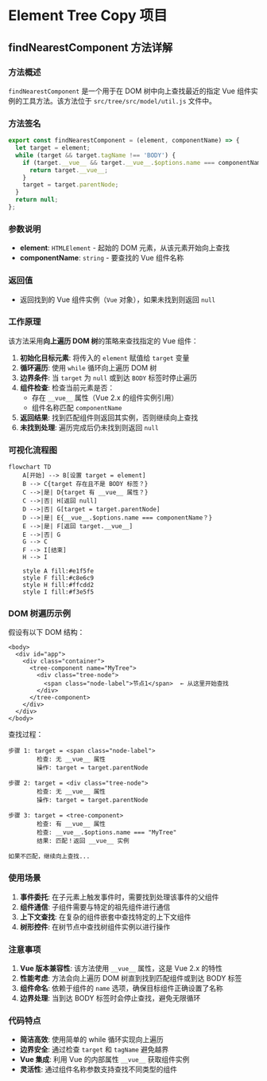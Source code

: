 # Element Tree Copy 项目

## findNearestComponent 方法详解

### 方法概述

`findNearestComponent` 是一个用于在 DOM 树中向上查找最近的指定 Vue 组件实例的工具方法。该方法位于 `src/tree/src/model/util.js` 文件中。

### 方法签名

```javascript
export const findNearestComponent = (element, componentName) => {
  let target = element;
  while (target && target.tagName !== 'BODY') {
    if (target.__vue__ && target.__vue__.$options.name === componentName) {
      return target.__vue__;
    }
    target = target.parentNode;
  }
  return null;
};
```

### 参数说明

- **element**: `HTMLElement` - 起始的 DOM 元素，从该元素开始向上查找
- **componentName**: `string` - 要查找的 Vue 组件名称

### 返回值

- 返回找到的 Vue 组件实例（`Vue` 对象），如果未找到则返回 `null`

### 工作原理

该方法采用**向上遍历 DOM 树**的策略来查找指定的 Vue 组件：

1. **初始化目标元素**: 将传入的 `element` 赋值给 `target` 变量
2. **循环遍历**: 使用 `while` 循环向上遍历 DOM 树
3. **边界条件**: 当 `target` 为 `null` 或到达 `BODY` 标签时停止遍历
4. **组件检查**: 检查当前元素是否：
   - 存在 `__vue__` 属性（Vue 2.x 的组件实例引用）
   - 组件名称匹配 `componentName`
5. **返回结果**: 找到匹配组件则返回其实例，否则继续向上查找
6. **未找到处理**: 遍历完成后仍未找到则返回 `null`

### 可视化流程图

```mermaid
flowchart TD
    A[开始] --> B[设置 target = element]
    B --> C{target 存在且不是 BODY 标签？}
    C -->|是| D{target 有 __vue__ 属性？}
    C -->|否| H[返回 null]
    D -->|否| G[target = target.parentNode]
    D -->|是| E{__vue__.$options.name === componentName？}
    E -->|是| F[返回 target.__vue__]
    E -->|否| G
    G --> C
    F --> I[结束]
    H --> I
    
    style A fill:#e1f5fe
    style F fill:#c8e6c9
    style H fill:#ffcdd2
    style I fill:#f3e5f5
```

### DOM 树遍历示例

假设有以下 DOM 结构：

```
<body>
  <div id="app">
    <div class="container">
      <tree-component name="MyTree">
        <div class="tree-node">
          <span class="node-label">节点1</span>  ← 从这里开始查找
        </div>
      </tree-component>
    </div>
  </div>
</body>
```

查找过程：

```
步骤 1: target = <span class="node-label">
        检查: 无 __vue__ 属性
        操作: target = target.parentNode

步骤 2: target = <div class="tree-node">
        检查: 无 __vue__ 属性
        操作: target = target.parentNode

步骤 3: target = <tree-component>
        检查: 有 __vue__ 属性
        检查: __vue__.$options.name === "MyTree"
        结果: 匹配！返回 __vue__ 实例

如果不匹配，继续向上查找...
```

### 使用场景

1. **事件委托**: 在子元素上触发事件时，需要找到处理该事件的父组件
2. **组件通信**: 子组件需要与特定的祖先组件进行通信
3. **上下文查找**: 在复杂的组件嵌套中查找特定的上下文组件
4. **树形控件**: 在树节点中查找树组件实例以进行操作

### 注意事项

1. **Vue 版本兼容性**: 该方法使用 `__vue__` 属性，这是 Vue 2.x 的特性
2. **性能考虑**: 方法会向上遍历 DOM 树直到找到匹配组件或到达 BODY 标签
3. **组件命名**: 依赖于组件的 `name` 选项，确保目标组件正确设置了名称
4. **边界处理**: 当到达 BODY 标签时会停止查找，避免无限循环

### 代码特点

- **简洁高效**: 使用简单的 while 循环实现向上遍历
- **边界安全**: 通过检查 `target` 和 `tagName` 避免越界
- **Vue 集成**: 利用 Vue 的内部属性 `__vue__` 获取组件实例
- **灵活性**: 通过组件名称参数支持查找不同类型的组件